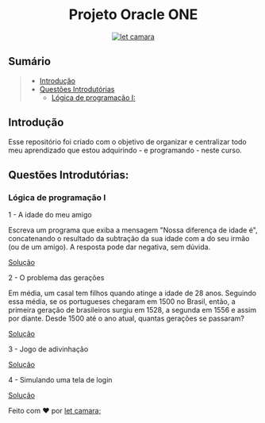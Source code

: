 <h1 align="center">
  Projeto Oracle ONE
</h1>


<p align="center">
  <a href="https://www.linkedin.com/in/letcamara">
    <img align="center" src="https://img.shields.io/badge/feito%20por-let%20camara;-blue" alt="let camara" border="0">
  </a>
</p>

## Sumário

> * [Introdução](#introdução)
> * [Questões Introdutórias](#questões-introdutórias)
>   * [Lógica de programação I:](#lógica-de-programação-I)


## Introdução

Esse repositório foi criado com o objetivo de organizar e centralizar todo meu aprendizado que estou adquirindo - e programando - neste curso.

## Questões Introdutórias:

### Lógica de programação I

1 - A idade do meu amigo

Escreva um programa que exiba a mensagem "Nossa diferença de idade é", concatenando o resultado da subtração da sua idade com a do seu irmão (ou de um amigo). A resposta pode dar negativa, sem dúvida. 

[Solução](logica-programacao-1%20/logica-programacao1.js)

2 - O problema das gerações

Em média, um casal tem filhos quando atinge a idade de 28 anos. Seguindo essa média, se os portugueses chegaram em 1500 no Brasil, então, a primeira geração de brasileiros surgiu em 1528, a segunda em 1556 e assim por diante. Desde 1500 até o ano atual, quantas gerações se passaram?

[Solução](logica-programacao-1%20/logica-programacao2.js)

3 - Jogo de adivinhação

[Solução](logica-programacao-1%20/logica-programacao3.js)

4 - Simulando uma tela de login

[Solução](logica-programacao-1%20/logica-programacao4.js)


Feito com ♥ por [let camara;](https://www.linkedin.com/in/letcamara)
